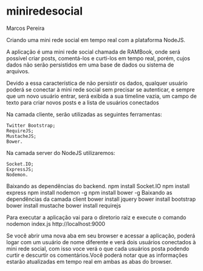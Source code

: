 #  miniredesocial
Marcos Pereira

Criando uma mini rede social em tempo real com a plataforma NodeJS.

A aplicação é uma mini rede social chamada de RAMBook, onde será possível criar posts, comentá-los e curti-los em tempo real, porém, cujos dados não serão persistidos em uma base de dados ou sistema de arquivos.

Devido a essa característica de não persistir os dados, qualquer usuário poderá se conectar à mini rede social sem precisar se autenticar, e sempre que um novo usuário entrar, será exibida a sua timeline vazia, um campo de texto para criar novos posts e a lista de usuários conectados

Na camada cliente, serão utilizadas as seguintes ferramentas:

    Twitter Bootstrap;
    RequireJS;
    MustacheJS;
    Bower.


Na camada server do NodeJS utilizaremos:

    Socket.IO;
    ExpressJS;
    Nodemon.

Baixando as dependências do backend.
   npm install Socket.IO
   npm install express
   npm install nodemon -g
   npm install bower -g
Baixando as dependências da camada client
  bower install jquery
  bower install bootstrap
  bower install mustache
  bower install requirejs



Para executar a aplicação vai para o diretorio raiz e execute o comando nodemon index.js
http://localhost:9000

Se você abrir uma nova aba em seu browser e acessar a aplicação, poderá logar com um usuário de nome diferente e verá dois usuários conectados à mini rede social, com isso voce verá o que cada usuários posta podendo curtir e descurtir os comentários.Você poderá notar que as informações estarão atualizadas em tempo real em ambas as abas do browser.







